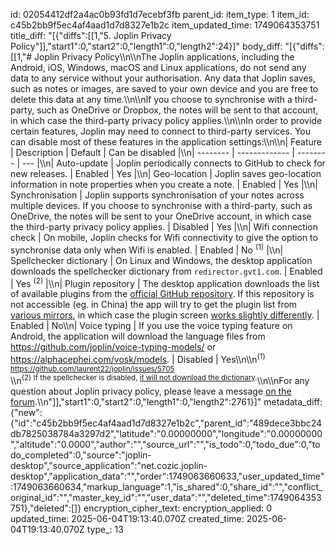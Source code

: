id: 02054412df2a4ac0b93fd1d7ecebf3fb
parent_id: 
item_type: 1
item_id: c45b2bb9f5ec4af4aad1d7d8327e1b2c
item_updated_time: 1749064353751
title_diff: "[{\"diffs\":[[1,\"5. Joplin Privacy Policy\"]],\"start1\":0,\"start2\":0,\"length1\":0,\"length2\":24}]"
body_diff: "[{\"diffs\":[[1,\"# Joplin Privacy Policy\\\n\\\nThe Joplin applications, including the Android, iOS, Windows, macOS and Linux applications, do not send any data to any service without your authorisation. Any data that Joplin saves, such as notes or images, are saved to your own device and you are free to delete this data at any time.\\\n\\\nIf you choose to synchronise with a third-party, such as OneDrive or Dropbox, the notes will be sent to that account, in which case the third-party privacy policy applies.\\\n\\\nIn order to provide certain features, Joplin may need to connect to third-party services. You can disable most of these features in the application settings:\\\n\\\n| Feature  | Description   | Default  | Can be disabled |\\\n| -------- | ------------- | -------- | --- |\\\n| Auto-update | Joplin periodically connects to GitHub to check for new releases. | Enabled | Yes |\\\n| Geo-location | Joplin saves geo-location information in note properties when you create a note. | Enabled | Yes |\\\n| Synchronisation | Joplin supports synchronisation of your notes across multiple devices. If you choose to synchronise with a third-party, such as OneDrive, the notes will be sent to your OneDrive account, in which case the third-party privacy policy applies. | Disabled | Yes |\\\n| Wifi connection check | On mobile, Joplin checks for Wifi connectivity to give the option to synchronise data only when Wifi is enabled. | Enabled | No <sup>(1)</sup> |\\\n| Spellchecker dictionary | On Linux and Windows, the desktop application downloads the spellchecker dictionary from `redirector.gvt1.com`. | Enabled | Yes <sup>(2)</sup> |\\\n| Plugin repository | The desktop application downloads the list of available plugins from the [official GitHub repository](https://github.com/joplin/plugins). If this repository is not accessible (eg. in China) the app will try to get the plugin list from [various mirrors](https://github.com/laurent22/joplin/blob/8ac6017c02017b6efd59f5fcab7e0b07f8d44164/packages/lib/services/plugins/RepositoryApi.ts#L22), in which case the plugin screen [works slightly differently](https://github.com/laurent22/joplin/issues/5161#issuecomment-925226975). | Enabled | No\\\n| Voice typing | If you use the voice typing feature on Android, the application will download the language files from https://github.com/joplin/voice-typing-models/ or https://alphacephei.com/vosk/models. | Disabled | Yes\\\n\\\n<sup>(1) https://github.com/laurent22/joplin/issues/5705</sup><br/>\\\n<sup>(2) If the spellchecker is disabled, [it will not download the dictionary](https://discourse.joplinapp.org/t/new-version-of-joplin-contacting-google-servers-on-startup/23000/40?u=laurent).</sup>\\\n\\\nFor any question about Joplin privacy policy, please leave a message [on the forum](https://discourse.joplinapp.org/).\\\n\"]],\"start1\":0,\"start2\":0,\"length1\":0,\"length2\":2761}]"
metadata_diff: {"new":{"id":"c45b2bb9f5ec4af4aad1d7d8327e1b2c","parent_id":"489dece3bbc24db7825038784a3297d2","latitude":"0.00000000","longitude":"0.00000000","altitude":"0.0000","author":"","source_url":"","is_todo":0,"todo_due":0,"todo_completed":0,"source":"joplin-desktop","source_application":"net.cozic.joplin-desktop","application_data":"","order":1749063660633,"user_updated_time":1749063660634,"markup_language":1,"is_shared":0,"share_id":"","conflict_original_id":"","master_key_id":"","user_data":"","deleted_time":1749064353751},"deleted":[]}
encryption_cipher_text: 
encryption_applied: 0
updated_time: 2025-06-04T19:13:40.070Z
created_time: 2025-06-04T19:13:40.070Z
type_: 13